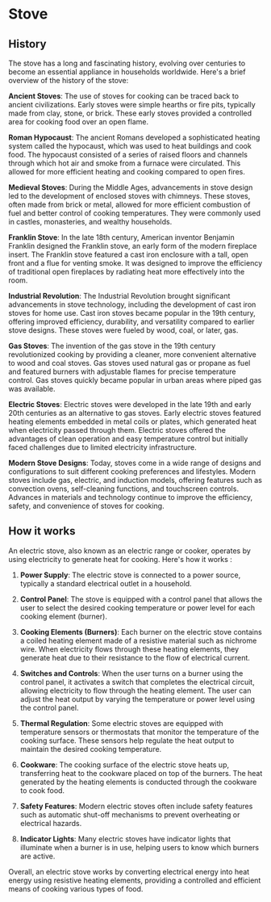 

# Stove

## History

The stove has a long and fascinating history, evolving over centuries to become an essential appliance in households worldwide. Here's a brief overview of the history of the stove:

**Ancient Stoves**: The use of stoves for cooking can be traced back to ancient civilizations. Early stoves were simple hearths or fire pits, typically made from clay, stone, or brick. These early stoves provided a controlled area for cooking food over an open flame.

**Roman Hypocaust**: The ancient Romans developed a sophisticated heating system called the hypocaust, which was used to heat buildings and cook food. The hypocaust consisted of a series of raised floors and channels through which hot air and smoke from a furnace were circulated. This allowed for more efficient heating and cooking compared to open fires.

**Medieval Stoves**: During the Middle Ages, advancements in stove design led to the development of enclosed stoves with chimneys. These stoves, often made from brick or metal, allowed for more efficient combustion of fuel and better control of cooking temperatures. They were commonly used in castles, monasteries, and wealthy households.

**Franklin Stove**: In the late 18th century, American inventor Benjamin Franklin designed the Franklin stove, an early form of the modern fireplace insert. The Franklin stove featured a cast iron enclosure with a tall, open front and a flue for venting smoke. It was designed to improve the efficiency of traditional open fireplaces by radiating heat more effectively into the room.

**Industrial Revolution**: The Industrial Revolution brought significant advancements in stove technology, including the development of cast iron stoves for home use. Cast iron stoves became popular in the 19th century, offering improved efficiency, durability, and versatility compared to earlier stove designs. These stoves were fueled by wood, coal, or later, gas.

**Gas Stoves**: The invention of the gas stove in the 19th century revolutionized cooking by providing a cleaner, more convenient alternative to wood and coal stoves. Gas stoves used natural gas or propane as fuel and featured burners with adjustable flames for precise temperature control. Gas stoves quickly became popular in urban areas where piped gas was available.

**Electric Stoves**: Electric stoves were developed in the late 19th and early 20th centuries as an alternative to gas stoves. Early electric stoves featured heating elements embedded in metal coils or plates, which generated heat when electricity passed through them. Electric stoves offered the advantages of clean operation and easy temperature control but initially faced challenges due to limited electricity infrastructure.

**Modern Stove Designs**: Today, stoves come in a wide range of designs and configurations to suit different cooking preferences and lifestyles. Modern stoves include gas, electric, and induction models, offering features such as convection ovens, self-cleaning functions, and touchscreen controls. Advances in materials and technology continue to improve the efficiency, safety, and convenience of stoves for cooking.

## How it works

An electric stove, also known as an electric range or cooker, operates by using electricity to generate heat for cooking. Here's how it works :

1. **Power Supply**: The electric stove is connected to a power source, typically a standard electrical outlet in a household.

2. **Control Panel**: The stove is equipped with a control panel that allows the user to select the desired cooking temperature or power level for each cooking element (burner).

3. **Cooking Elements (Burners)**: Each burner on the electric stove contains a coiled heating element made of a resistive material such as nichrome wire. When electricity flows through these heating elements, they generate heat due to their resistance to the flow of electrical current.

4. **Switches and Controls**: When the user turns on a burner using the control panel, it activates a switch that completes the electrical circuit, allowing electricity to flow through the heating element. The user can adjust the heat output by varying the temperature or power level using the control panel.

5. **Thermal Regulation**: Some electric stoves are equipped with temperature sensors or thermostats that monitor the temperature of the cooking surface. These sensors help regulate the heat output to maintain the desired cooking temperature.

6. **Cookware**: The cooking surface of the electric stove heats up, transferring heat to the cookware placed on top of the burners. The heat generated by the heating elements is conducted through the cookware to cook food.

7. **Safety Features**: Modern electric stoves often include safety features such as automatic shut-off mechanisms to prevent overheating or electrical hazards.

8. **Indicator Lights**: Many electric stoves have indicator lights that illuminate when a burner is in use, helping users to know which burners are active.

Overall, an electric stove works by converting electrical energy into heat energy using resistive heating elements, providing a controlled and efficient means of cooking various types of food.